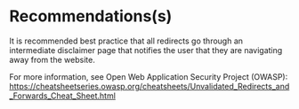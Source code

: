 # Recommendations(s)

It is recommended best practice that all redirects go through an intermediate disclaimer page that notifies the user that they are navigating away from the website.

For more information, see Open Web Application Security Project (OWASP):
<https://cheatsheetseries.owasp.org/cheatsheets/Unvalidated_Redirects_and_Forwards_Cheat_Sheet.html>

